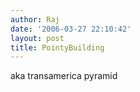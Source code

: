 ```yaml
---
author: Raj
date: '2006-03-27 22:10:42'
layout: post
title: PointyBuilding
---
```


aka transamerica pyramid

